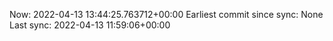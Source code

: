 Now: 2022-04-13 13:44:25.763712+00:00 Earliest commit since sync: None Last sync: 2022-04-13 11:59:06+00:00
